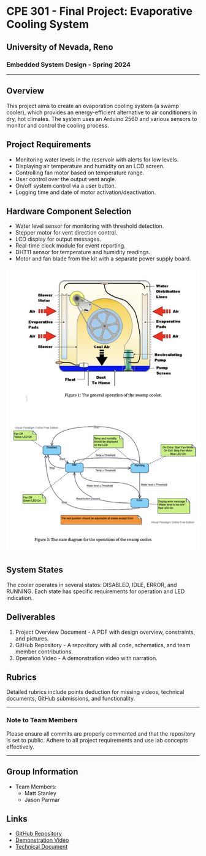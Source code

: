# CPE 301 - Final Project: Evaporative Cooling System

## University of Nevada, Reno

### Embedded System Design - Spring 2024

---

## Overview

This project aims to create an evaporation cooling system (a swamp cooler), which provides an energy-efficient alternative to air conditioners in dry, hot climates. The system uses an Arduino 2560 and various sensors to monitor and control the cooling process.

## Project Requirements

- Monitoring water levels in the reservoir with alerts for low levels.
- Displaying air temperature and humidity on an LCD screen.
- Controlling fan motor based on temperature range.
- User control over the output vent angle.
- On/off system control via a user button.
- Logging time and date of motor activation/deactivation.

## Hardware Component Selection

- Water level sensor for monitoring with threshold detection.
- Stepper motor for vent direction control.
- LCD display for output messages.
- Real-time clock module for event reporting.
- DHT11 sensor for temperature and humidity readings.
- Motor and fan blade from the kit with a separate power supply board.

![State Diagram](https://github.com/MattStanl3y/301FinalProject/blob/main/diagram.jpeg)

## System States

The cooler operates in several states: DISABLED, IDLE, ERROR, and RUNNING. Each state has specific requirements for operation and LED indication.

## Deliverables

1. Project Overview Document - A PDF with design overview, constraints, and pictures.
2. GitHub Repository - A repository with all code, schematics, and team member contributions.
3. Operation Video - A demonstration video with narration.

## Rubrics

Detailed rubrics include points deduction for missing videos, technical documents, GitHub submissions, and functionality.

---

### Note to Team Members

Please ensure all commits are properly commented and that the repository is set to public. Adhere to all project requirements and use lab concepts effectively.

---

## Group Information

- Team Members:
  - Matt Stanley
  - Jason Parmar

## Links

- [GitHub Repository](https://github.com/MattStanl3y/301FinalProject)
- [Demonstration Video](link-to-video)
- [Technical Document](link-to-document)
